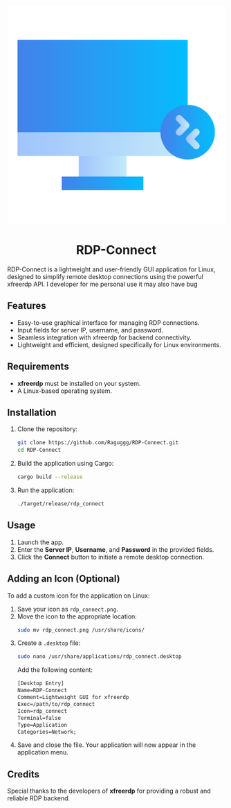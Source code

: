 <div align="center">
  <img src="assets/remote-desktop.png" alt="RDP-Connect Icon" />
  <h1>RDP-Connect</h1>
</div>


RDP-Connect is a lightweight and user-friendly GUI application for Linux, designed to simplify remote desktop connections using the powerful xfreerdp API. I developer for me personal use it may also have bug

## Features
- Easy-to-use graphical interface for managing RDP connections.
- Input fields for server IP, username, and password.
- Seamless integration with xfreerdp for backend connectivity.
- Lightweight and efficient, designed specifically for Linux environments.

## Requirements
- **xfreerdp** must be installed on your system.
- A Linux-based operating system.

## Installation
1. Clone the repository:
   ```bash
   git clone https://github.com/Raguggg/RDP-Connect.git
   cd RDP-Connect
   ```
2. Build the application using Cargo:
   ```bash
   cargo build --release
   ```
3. Run the application:
   ```bash
   ./target/release/rdp_connect
   ```

## Usage
1. Launch the app.
2. Enter the **Server IP**, **Username**, and **Password** in the provided fields.
3. Click the **Connect** button to initiate a remote desktop connection.

## Adding an Icon (Optional)
To add a custom icon for the application on Linux:
1. Save your icon as `rdp_connect.png`.
2. Move the icon to the appropriate location:
   ```bash
   sudo mv rdp_connect.png /usr/share/icons/
   ```
3. Create a `.desktop` file:
   ```bash
   sudo nano /usr/share/applications/rdp_connect.desktop
   ```
   Add the following content:
   ```
   [Desktop Entry]
   Name=RDP-Connect
   Comment=Lightweight GUI for xfreerdp
   Exec=/path/to/rdp_connect
   Icon=rdp_connect
   Terminal=false
   Type=Application
   Categories=Network;
   ```
4. Save and close the file. Your application will now appear in the application menu.

## Credits
Special thanks to the developers of **xfreerdp** for providing a robust and reliable RDP backend.


